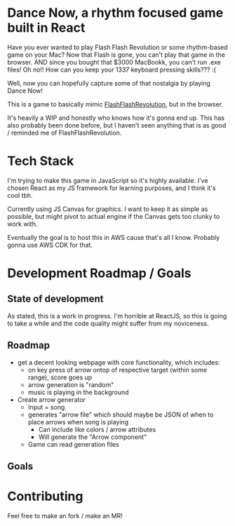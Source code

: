 # Dance Now, a rhythm focused game built in React

Have you ever wanted to play Flash Flash Revolution or some rhythm-based game on your Mac? Now that Flash is gone, you can't play that game in the browser.  AND since you bought that $3000 MacBookk, you can't run .exe files!  Oh no!! How can you keep your 1337 keyboard pressing skills??? :(

Well, now you can hopefully capture some of that nostalgia by playing Dance Now! 

This is a game to basically mimic [FlashFlashRevolution](https://www.flashflashrevolution.com/), but in the browser.  

It's heavily a WIP and honestly who knows how it's gonna end up.  This has also probably been done before, but I haven't seen anything that is as good / reminded me of FlashFlashRevolution.

# Tech Stack
I'm trying to make this game in JavaScript so it's highly available.  I've chosen React as my JS framework for learning purposes, and I think it's cool tbh.  

Currently using JS Canvas for graphics.  I want to keep it as simple as possible, but might pivot to actual engine if the Canvas gets too clunky to work with. 

Eventually the goal is to host this in AWS cause that's all I know.  Probably gonna use AWS CDK for that.

# Development Roadmap / Goals
## State of development
As stated, this is a work in progress.  I'm horrible at ReactJS, so this is going to take a while and the code quality might suffer from my noviceness.  

## Roadmap
- get a decent looking webpage with core functionality, which includes:
    - on key press of arrow ontop of respective target (within some range), score goes up
    - arrow generation is "random"
    - music is playing in the background
- Create arrow generator
    - Input = song 
    - generates "arrow file" which should maybe be JSON of when to place arrows when song is playing 
        - Can include like colors / arrow attributes
        - Will generate the "Arrow component"
    - Game can read generation files

## Goals

# Contributing
Feel free to make an fork / make an MR!
